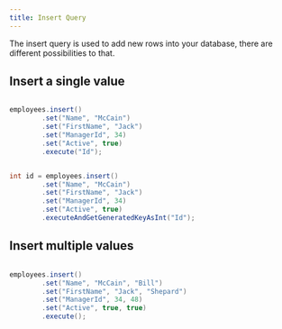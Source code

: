 ```yaml
---
title: Insert Query
---
```


The insert query is used to add new rows into your database, there are different possibilities to that.



## Insert a single value

```java

employees.insert()
        .set("Name", "McCain")
        .set("FirstName", "Jack")
        .set("ManagerId", 34)
        .set("Active", true)
        .execute("Id");

```

```java

int id = employees.insert()
        .set("Name", "McCain")
        .set("FirstName", "Jack")
        .set("ManagerId", 34)
        .set("Active", true)
        .executeAndGetGeneratedKeyAsInt("Id");

```

## Insert multiple values

```java

employees.insert()
        .set("Name", "McCain", "Bill")
        .set("FirstName", "Jack", "Shepard")
        .set("ManagerId", 34, 48)
        .set("Active", true, true)
        .execute();
```
